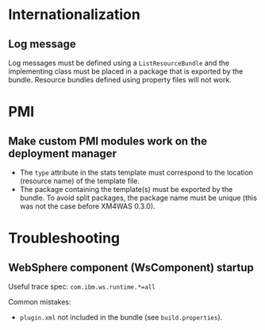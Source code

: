 # Internationalization #

## Log message ##

Log messages must be defined using a `ListResourceBundle` and the implementing class must be placed in a package that is exported by the bundle. Resource bundles defined using property files will not work.

# PMI #

## Make custom PMI modules work on the deployment manager ##

  * The `type` attribute in the stats template must correspond to the location (resource name) of the template file.
  * The package containing the template(s) must be exported by the bundle. To avoid split packages, the package name must be unique (this was not the case before XM4WAS 0.3.0).

# Troubleshooting #

## WebSphere component (WsComponent) startup ##

Useful trace spec: `com.ibm.ws.runtime.*=all`

Common mistakes:
  * `plugin.xml` not included in the bundle (see `build.properties`).